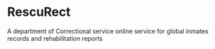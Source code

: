 # RescuRect
A department of Correctional service online service for global inmates records and rehabilitation reports
